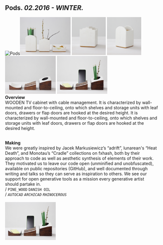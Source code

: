 
## Pods. _02.2016 - WINTER._  
![Pods](/None)<a href="https://ewwgene.github.io/projects/Pods/img_pods1_01.jpg"><img src="/projects/Pods/img_pods1_01.jpg" height="125"></a> <a href="https://ewwgene.github.io/projects/Pods/img_pods1_02.jpg"><img src="/projects/Pods/img_pods1_02.jpg" height="125"></a> <a href="https://ewwgene.github.io/projects/Pods/img_pods1_03.jpg"><img src="/projects/Pods/img_pods1_03.jpg" height="125"></a> <a href="https://ewwgene.github.io/projects/Pods/img_pods2_01.jpg"><img src="/projects/Pods/img_pods2_01.jpg" height="125"></a> <a href="https://ewwgene.github.io/projects/Pods/img_pods2_02.jpg"><img src="/projects/Pods/img_pods2_02.jpg" height="125"></a>   
**Overview**  
WOODEN TV cabinet with cable management. It is characterized by wall-mounted and floor-to-ceiling, onto which shelves and storage units with leaf doors, drawers or flap doors are hooked at the desired height. It is characterized by wall-mounted and floor-to-ceiling, onto which shelves and storage units with leaf doors, drawers or flap doors are hooked at the desired height.  
<br>
  
**Making**  
We were greatly inspired by Jacek Markusiewicz’s “adrift”, lunarean's “Heat Death”, and Monotau’s “Cradle” collections on fxhash, both by their approach to code as well as aesthetic synthesis of elements of their work. They motivated us to leave our code open (unminified and unobfuscated), available on public repositories (GitHub), and well documented through writing and talks so they can serve as inspiration to others. We see our support for open generative tools as a mission every generative artist should partake in.  
/
`PINE_WOOD` `DANISH OIL`   
/
_`AUTOCAD`_ _`ARCHICAD`_ _`RHINOCEROUS`_   
<br>
<a href="https://ewwgene.github.io/projects/Pods/img_pods2_02.jpg"><img src="/projects/Pods/img_pods2_02.jpg" height="125"></a> 

